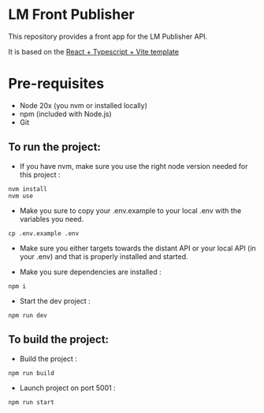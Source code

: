 # LM Front Publisher
This repository provides a front app for the LM Publisher API.

It is based on the [React + Typescript + Vite template](https://github.com/vitejs/vite/tree/main/packages/create-vite/template-react-ts)

# Pre-requisites
- Node 20x (you nvm or installed locally)
- npm (included with Node.js)
- Git

## To run the project:
- If you have nvm, make sure you use the right node version needed for this project : 
```
nvm install
nvm use
```


- Make you sure to copy your .env.example to your local .env with the variables you need.
```
cp .env.example .env 
```

- Make sure you either targets towards the distant API or your local API (in your .env) and that is properly installed and started.

- Make you sure dependencies are installed :
```
npm i
```

- Start the dev project : 
```
npm run dev
```

## To build the project:
- Build the project : 
```
npm run build
```
- Launch project on port 5001 : 
```
npm run start
```